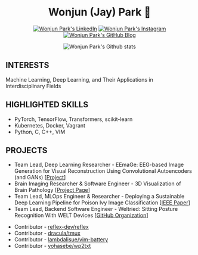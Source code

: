 <h1 align="center">Wonjun (Jay) Park 👋</h1>

<p align="center">
  <a href="https://www.linkedin.com/in/dev-onejun/"><img alt="Wonjun Park's LinkedIn" src="https://img.shields.io/badge/-LinkedIn-blue?style=flat-square&logo=Linkedin&logoColor=white" /></a>
  <a href="https://instagram.com/onejun_park"><img alt="Wonjun Park's Instagram" src="https://img.shields.io/badge/Instagram-E4405F?style=flat-square&logo=Instagram&logoColor=white" /></a>
  <a href="https://dev-onejun.github.io"><img alt="Wonjun Park's GitHub Blog" src="https://img.shields.io/badge/Tech%20Blog-000000?style=flat-square&logo=Medium&logoColor=white" /></a>
</p>

<p align="center"><img alt="Wonjun Park's Github stats" src="http://github-readme-stats-dev-onejun.vercel.app/api?username=dev-onejun&show_icons=true&theme=dark" /></p>

## INTERESTS

Machine Learning, Deep Learning, and Their Applications in Interdisciplinary Fields

## HIGHLIGHTED SKILLS

* PyTorch, TensorFlow, Transformers, scikit-learn
* Kubernetes, Docker, Vagrant
* Python, C, C++, VIM

## PROJECTS

+ Team Lead, Deep Learning Researcher - EEmaGe: EEG-based Image Generation for Visual Reconstruction Using Convolutional Autoencoders (and GANs) [[Project](https://github.com/dev-onejun/EEmaGe)]
+ Brain Imaging Researcher & Software Engineer - 3D Visualization of Brain Pathology [[Project Page](https://dev-onejun.github.io/BCSC/)]
+ Team Lead, MLOps Engineer & Researcher - Deploying a Sustainable Deep Learning Pipeline for Poison Ivy Image Classification [[IEEE Paper](https://ieeexplore.ieee.org/abstract/document/10504331)]
+ Team Lead, Backend Software Engineer - Weltried: Sitting Posture Recognition With WELT Devices [[GitHub Organization](https://github.com/Weltried)]

- Contributor - [reflex-dev/reflex](https://github.com/reflex-dev/reflex)
- Contributor - [dracula/tmux](https://github.com/dracula/tmux)
- Contributor - [lambdalisue/vim-battery](https://github.com/lambdalisue/vim-battery)
- Contributor - [yohasebe/wp2txt](https://github.com/yohasebe/wp2txt)

